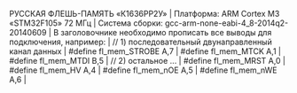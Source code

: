 РУССКАЯ ФЛЕШЬ-ПАМЯТЬ «К1636РР2У» |
Платформа: ARM Cortex M3 «STM32F105» 72 MГц |
Система сборки: gcc-arm-none-eabi-4_8-2014q2-20140609 |
В заголовочнике необходимо прописать все выводы для подключения, например: |
// 1) последовательный двунаправленный канал данных |
#define  fl_mem_STROBE   A,7 |
#define  fl_mem_MTCK     A,1 |
#define  fl_mem_MTDI     B,5 |
// 2) остальное ... |
#define  fl_mem_MRST     A,0 |
#define  fl_mem_HV       A,4 |
#define  fl_mem_nOE      A,5 |
#define  fl_mem_nWE      A,6 |
